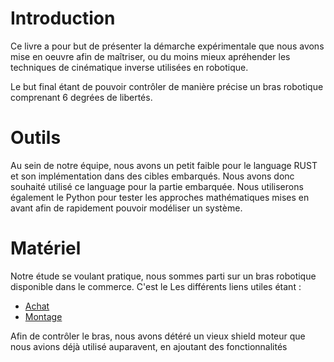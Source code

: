 # Introduction

Ce livre a pour but de présenter la démarche expérimentale que nous avons mise en oeuvre afin de maîtriser, ou du moins mieux apréhender les techniques de cinématique inverse utilisées en robotique. 

Le but final étant de pouvoir contrôler de manière précise un bras robotique comprenant 6 degrées de libertés. 


# Outils

Au sein de notre équipe, nous avons un petit faible pour le language RUST et son implémentation dans des cibles embarqués. 
Nous avons donc souhaité utilisé ce language pour la partie embarquée.
Nous utiliserons également le Python pour tester les approches mathématiques mises en avant afin de rapidement pouvoir modéliser un système. 


# Matériel 

Notre étude se voulant pratique, nous sommes parti sur un bras robotique disponible dans le commerce.
C'est le 
Les différents liens utiles étant :
* [Achat](https://www.gotronic.fr/art-bras-robotique-joy-it-robot02-26637.html)
* [Montage](https://www.gotronic.fr/pj2-robot02-guide-de-montage-1556.pdf)


Afin de contrôler le bras, nous avons détéré un vieux shield moteur que nous avions déjà utilisé auparavent, en ajoutant des fonctionnalités 